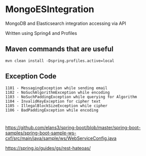 # MongoESIntegration
MongoDB and Elasticsearch integration accessing via API

Written using Spring4 and Profiles

## Maven commands that are useful
    mvn clean install -Dspring.profiles.active=local

## Exception Code

    1101 - MessagingException while sending email
    1102 - NoSuchAlgorithmException while encoding
    1103 - NoSuchPaddingException while querying for Algorithm
    1104 - InvalidKeyException for cipher text
    1105 - IllegalBlockSizeException while cipher
    1106 - BadPaddingException while encoding  
#    

https://github.com/elans3/spring-boot/blob/master/spring-boot-samples/spring-boot-sample-ws-cxf/src/main/java/sample/ws/WebServiceConfig.java

 https://spring.io/guides/gs/rest-hateoas/